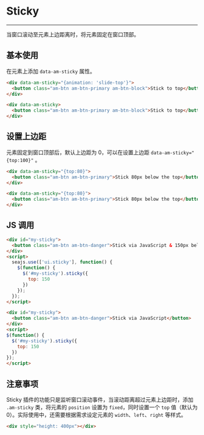 # Sticky
---

当窗口滚动至元素上边距离时，将元素固定在窗口顶部。

## 基本使用

在元素上添加 `data-am-sticky` 属性。

`````html
<div data-am-sticky="{animation: 'slide-top'}">
  <button class="am-btn am-btn-primary am-btn-block">Stick to top</button>
</div>
`````
```html
<div data-am-sticky>
  <button class="am-btn am-btn-primary am-btn-block">Stick to top</button>
</div>
```

## 设置上边距

元素固定到窗口顶部后，默认上边距为 0，可以在设置上边距 `data-am-sticky="{top:100}"` 。

`````html
<div data-am-sticky="{top:80}">
  <button class="am-btn am-btn-primary">Stick 80px below the top</button>
</div>
`````
```html
<div data-am-sticky="{top:80}">
  <button class="am-btn am-btn-primary">Stick 80px below the top</button>
</div>
```

## JS 调用

`````html
<div id="my-sticky">
  <button class="am-btn am-btn-danger">Stick via JavaScript & 150px below the top</button>
</div>
<script>
  seajs.use(['ui.sticky'], function() {
    $(function() {
      $('#my-sticky').sticky({
        top: 150
      })
    });
  });
</script>
`````
```html
<div id="my-sticky">
  <button class="am-btn am-btn-danger">Stick via JavaScript</button>
</div>
<script>
$(function() {
  $('#my-sticky').sticky({
    top: 150
  })
});
</script>
```

## 注意事项

Sticky 插件的功能只是监听窗口滚动事件，当滚动距离超过元素上边距时，添加 `.am-sticky` 类，将元素的 `position` 设置为 `fixed`，同时设置一个 `top` 值（默认为 0）。实际使用中，还需要根据需求设定元素的 `width`、`left`、`right` 等样式。


`````html
<div style="height: 400px"></div>
`````